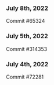 ### July 8th, 2022

Commit #65324

### July 5th, 2022

Commit #314353


### July 4th, 2022

Commit #72281

